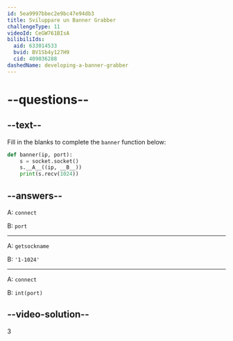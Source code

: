 ```yaml
---
id: 5ea9997bbec2e9bc47e94db3
title: Sviluppare un Banner Grabber
challengeType: 11
videoId: CeGW761BIsA
bilibiliIds:
  aid: 633014533
  bvid: BV1Sb4y127H9
  cid: 409036288
dashedName: developing-a-banner-grabber
---
```


# --questions--

## --text--

Fill in the blanks to complete the `banner` function below:

```py
def banner(ip, port):
    s = socket.socket()
    s.__A__((ip, __B__))
    print(s.recv(1024))
```

## --answers--

A: `connect`

B: `port`

---

A: `getsockname`

B: `'1-1024'`

---

A: `connect`

B: `int(port)`

## --video-solution--

3


